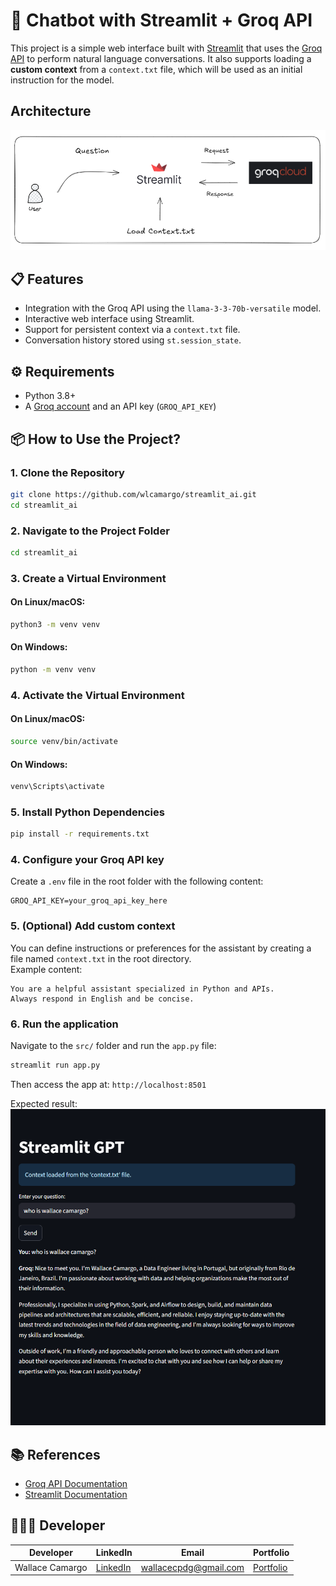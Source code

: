 # 🤖 Chatbot with Streamlit + Groq API
This project is a simple web interface built with [Streamlit](https://streamlit.io/) that uses the [Groq API](https://console.groq.com/docs) to perform natural language conversations. It also supports loading a **custom context** from a `context.txt` file, which will be used as an initial instruction for the model.

## Architecture
![architecture](assets/architecture.png)

## 📋 Features
- Integration with the Groq API using the `llama-3-3-70b-versatile` model.
- Interactive web interface using Streamlit.
- Support for persistent context via a `context.txt` file.
- Conversation history stored using `st.session_state`.

## ⚙️ Requirements
- Python 3.8+
- A [Groq account](https://console.groq.com/) and an API key (`GROQ_API_KEY`)


## 📦 How to Use the Project?

### 1. Clone the Repository

```bash
git clone https://github.com/wlcamargo/streamlit_ai.git
cd streamlit_ai
```

### 2. Navigate to the Project Folder

```bash
cd streamlit_ai
```

### 3. Create a Virtual Environment

#### On Linux/macOS:

```bash 
python3 -m venv venv
```
#### On Windows:

```bash Windows
python -m venv venv
```

### 4. Activate the Virtual Environment

#### On Linux/macOS:

```bash
source venv/bin/activate
```

#### On Windows:

```bash
venv\Scripts\activate
```

### 5. Install Python Dependencies

```bash
pip install -r requirements.txt
```


### 4. Configure your Groq API key

Create a `.env` file in the root folder with the following content:

```env
GROQ_API_KEY=your_groq_api_key_here
```


### 5. (Optional) Add custom context

You can define instructions or preferences for the assistant by creating a file named `context.txt` in the root directory.  
Example content:

```
You are a helpful assistant specialized in Python and APIs.
Always respond in English and be concise.
```

### 6. Run the application

Navigate to the `src/` folder and run the `app.py` file:

```bash
streamlit run app.py
```

Then access the app at: `http://localhost:8501`

Expected result:
![streamlit_gpt](assets/streamlit_gpt.png)

## 📚 References

- [Groq API Documentation](https://console.groq.com/docs)
- [Streamlit Documentation](https://docs.streamlit.io/)

## 🧑🏼‍🚀 Developer

| Developer        | LinkedIn                                                                 | Email                    | Portfolio                           |
|------------------|--------------------------------------------------------------------------|--------------------------|-------------------------------------|
| Wallace Camargo  | [LinkedIn](https://www.linkedin.com/in/wallace-camargo-35b615171/)      | wallacecpdg@gmail.com    | [Portfolio](https://wlcamargo.github.io/) |